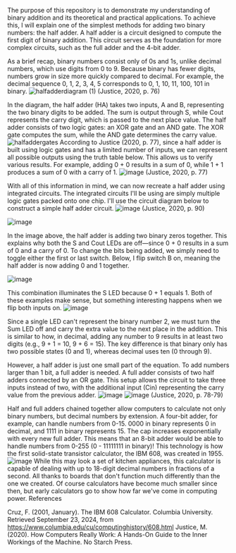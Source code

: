 The purpose of this repository is to demonstrate my understanding of binary addition and its theoretical and practical applications. To achieve this, I will explain one of the simplest methods for adding two binary numbers: the half adder. A half adder is a circuit designed to compute the first digit of binary addition. This circuit serves as the foundation for more complex circuits, such as the full adder and the 4-bit adder.

As a brief recap, binary numbers consist only of 0s and 1s, unlike decimal numbers, which use digits from 0 to 9. Because binary has fewer digits, numbers grow in size more quickly compared to decimal. For example, the decimal sequence 0, 1, 2, 3, 4, 5 corresponds to 0, 1, 10, 11, 100, 101 in binary.
![halfadderdiagram (1)](https://github.com/user-attachments/assets/cc678aa9-826d-44bf-bc0a-81150e22a55a)
(Justice, 2020, p. 76)

In the diagram, the half adder (HA) takes two inputs, A and B, representing the two binary digits to be added. The sum is output through S, while Cout represents the carry digit, which is passed to the next place value. The half adder consists of two logic gates: an XOR gate and an AND gate. The XOR gate computes the sum, while the AND gate determines the carry value.
![halfaddergates](https://github.com/user-attachments/assets/70be830b-f2a4-4a70-a6d2-0ce27a2ad067)
According to Justice (2020, p. 77),
since a half adder is built using logic gates and has a limited number of inputs, we can represent all possible outputs using the truth table below. This allows us to verify various results. For example, adding 0 + 0 results in a sum of 0, while 1 + 1 produces a sum of 0 with a carry of 1.
![image](https://github.com/user-attachments/assets/cb0f48e9-8d4f-4db7-92e5-ca14da4fd7b8)
(Justice, 2020, p. 77)

With all of this information in mind, we can now recreate a half adder using integrated circuits. The integrated circuits I'll be using are simply multiple logic gates packed onto one chip. I'll use the circuit diagram below to construct a simple half adder circuit.
![image](https://github.com/user-attachments/assets/a6f7eb6c-21d1-43e5-b51a-be5069780679)
(Justice, 2020, p. 90)

![image](https://github.com/user-attachments/assets/88519da9-4b85-477f-9100-3bb2949b400c)

In the image above, the half adder is adding two binary zeros together. This explains why both the S and Cout LEDs are off—since 0 + 0 results in a sum of 0 and a carry of 0. To change the bits being added, we simply need to toggle either the first or last switch. Below, I flip switch B on, meaning the half adder is now adding 0 and 1 together.

![image](https://github.com/user-attachments/assets/cda51271-37ff-42e6-bb7a-e8524d02ef81)

This combination illuminates the S LED because 0 + 1 equals 1. Both of these examples make sense, but something interesting happens when we flip both inputs on.
![image](https://github.com/user-attachments/assets/350a11e0-877f-4353-8d64-086b6150aa00)

Since a single LED can't represent the binary number 2, we must turn the Sum LED off and carry the extra value to the next place in the addition. This is similar to how, in decimal, adding any number to 9 results in at least two digits (e.g., 9 + 1 = 10, 9 + 6 = 15). The key difference is that binary only has two possible states (0 and 1), whereas decimal uses ten (0 through 9).

However, a half adder is just one small part of the equation. To add numbers larger than 1 bit, a full adder is needed. A full adder consists of two half adders connected by an OR gate. This setup allows the circuit to take three inputs instead of two, with the additional input (Cin) representing the carry value from the previous adder.
![image](https://github.com/user-attachments/assets/0fb8b80c-54ae-413e-b4c7-d99d822439bc)
![image](https://github.com/user-attachments/assets/6c09c0fb-8fb4-42e4-bbf8-f352146d2f74)
(Justice, 2020, p. 78-79)

Half and full adders chained together allow computers to calculate not only binary numbers, but decimal numbers by extension. A four-bit adder, for example, can handle numbers from 0-15. 0000 in binary represents 0 in decimal, and 1111 in binary represents 15. The cap increases exponentially with every new full adder. This means that an 8-bit adder would be able to handle numbers from 0-255 (0 - 11111111 in binary)! This technology is how the first solid-state transistor calculator, the IBM 608, was created in 1955.
![image](https://github.com/user-attachments/assets/1c419b34-f1b4-43b4-bd72-921d937d8c6c)
While this may look a set of kitchen appliances, this calculator is capable of dealing with up to 18-digit decimal numbers in fractions of a second. All thanks to boards that don't function much differently than the one we created. Of course calculators have become much smaller since then, but early calculators go to show how far we've come in computing power.
References

Cruz, F. (2001, January). The IBM 608 Calculator. Columbia University. Retrieved September 23, 2024, from https://www.columbia.edu/cu/computinghistory/608.html
Justice, M. (2020). How Computers Really Work: A Hands-On Guide to the Inner Workings of the Machine. No Starch Press.
